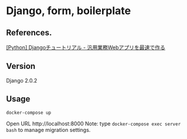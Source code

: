 # Django, form, boilerplate


## References.

[[Python] Djangoチュートリアル - 汎用業務Webアプリを最速で作る](https://qiita.com/okoppe8/items/54eb105c9c94c0960f14)

## Version

Django 2.0.2

## Usage


```
docker-compose up
```

Open URL http://localhost:8000
Note: type `docker-compose exec server bash` to manage migration settings.
